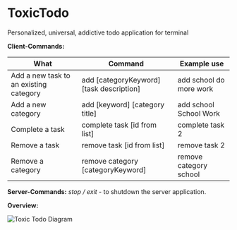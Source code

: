 ToxicTodo
=========

Personalized, universal, addictive todo application for terminal



**Client-Commands:**

What | Command | Example use
------------- | ------------- | ------------- 
Add a new task to an existing category | add [categoryKeyword] [task description] | add school do more work
Add a new category | add [keyword] [category title] | add school School Work
Complete a task | complete task [id from list] | complete task 2
Remove a task | remove task [id from list] | remove task 2
Remove a category | remove category [categoryKeyword] | remove category school

**Server-Commands:**
*stop / exit* - to shutdown the server application.


**Overview:**


![Toxic Todo Diagram](http://w1nter.com/downloads/toxicTodoDiag.png)
